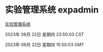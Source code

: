# 实验管理系统 expadmin
[实验管理系统](http://:56808/expadmin-782313d2-e1b1-4ea7-932e-3a55e6a1a4d0/)

2023年 06月 22日 星期四 23:50:03 CST

2023年 06月 22日 星期四 15:50:03 GMT
